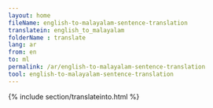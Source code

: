 ```yaml
---
layout: home
fileName: english-to-malayalam-sentence-translation
translatein: english_to_malayalam
folderName : translate
lang: ar
from: en
to: ml
permalink: /ar/english-to-malayalam-sentence-translation
tool: english-to-malayalam-sentence-translation
---
```

{% include section/translateinto.html %}